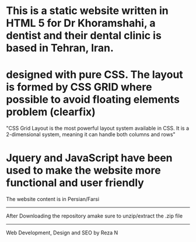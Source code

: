
# This is a static website written in HTML 5 for Dr Khoramshahi, a dentist and their dental clinic is based in Tehran, Iran. 
# designed with pure CSS. The layout is formed by CSS GRID where possible to avoid floating elements problem (clearfix) 
 "CSS Grid Layout is the most powerful layout system available in CSS. It is a 2-dimensional system, meaning it can handle          both columns and rows"
# Jquery and JavaScript have been used to make the website more functional and user friendly
 The website content is in Persian/Farsi


***
After Downloading the repository amake sure to unzip/extract the .zip file
***

Web Development, Design and SEO by Reza N
